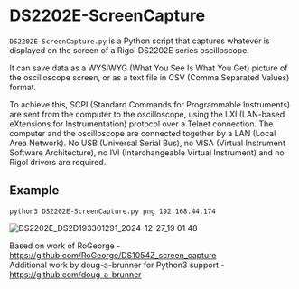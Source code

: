 # DS2202E-ScreenCapture
```DS2202E-ScreenCapture.py``` is a Python script that captures whatever is displayed on the screen of a Rigol DS2202E series oscilloscope.

It can save data as a WYSIWYG (What You See Is What You Get) picture of the oscilloscope screen, or as a text file in CSV (Comma Separated Values) format.

To achieve this, SCPI (Standard Commands for Programmable Instruments) are sent from the computer to the oscilloscope, using the LXI (LAN-based eXtensions for Instrumentation) protocol over a Telnet connection.
The computer and the oscilloscope are connected together by a LAN (Local Area Network).
No USB (Universal Serial Bus), no VISA (Virtual Instrument Software Architecture), no IVI (Interchangeable Virtual Instrument) and no Rigol drivers are required.

## Example
```python3 DS2202E-ScreenCapture.py png 192.168.44.174```

![DS2202E_DS2D193301291_2024-12-27_19 01 48](https://github.com/user-attachments/assets/2555dc3e-3d3d-4ff0-a676-22f28e935562)

Based on work of RoGeorge - https://github.com/RoGeorge/DS1054Z_screen_capture \
Additional work by doug-a-brunner for Python3 support - https://github.com/doug-a-brunner
